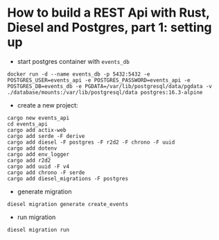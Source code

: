 # How to build a REST Api with Rust, Diesel and Postgres, part 1: setting up

- start postgres container with `events_db`
```shell
docker run -d --name events_db -p 5432:5432 -e POSTGRES_USER=events_api -e POSTGRES_PASSWORD=events_api -e POSTGRES_DB=events_db -e PGDATA=/var/lib/postgresql/data/pgdata -v ./database/mounts:/var/lib/postgresql/data postgres:16.3-alpine
```

- create a new project:
```shell
cargo new events_api
cd events_api
cargo add actix-web
cargo add serde -F derive
cargo add diesel -F postgres -F r2d2 -F chrono -F uuid
cargo add dotenv
cargo add env_logger
cargo add r2d2
cargo add uuid -F v4
cargo add chrono -F serde
cargo add diesel_migrations -F postgres
```

- generate migration
```shell
diesel migration generate create_events
```

- run migration
```shell
diesel migration run
```
